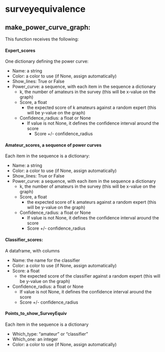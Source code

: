 # surveyequivalence

## make_power_curve_graph:
 This function receives the following:

#### Expert_scores
One dictionary defining the power curve:
- Name: a string
- Color: a color to use (if None, assign automatically)
- Show_lines: True or False
- Power_curve: a sequence, with each item in the sequence a dictionary
    - k, the number of amateurs in the survey (this will be x-value on the graph)
    - Score, a float
        - the expected score of k amateurs against a random expert (this will be y-value on the graph)
    - Confidence_radius: a float or None
        - If value is not None, it defines the confidence interval around the score
          - Score +/- confidence_radius

#### Amateur_scores, a sequence of power curves
Each item in the sequence is a dictionary:
- Name: a string
- Color: a color to use (if None, assign automatically)
- Show_lines: True or False
- Power_curve: a sequence, with each item in the sequence a dictionary
    - k, the number of amateurs in the survey (this will be x-value on the graph)
    - Score, a float
        - the expected score of k amateurs against a random expert (this will be y-value on the graph)
    - Confidence_radius: a float or None
        - If value is not None, it defines the confidence interval around the score
        - Score +/- confidence_radius

#### Classifier_scores:
A dataframe, with columns
- Name: the name for the classifier
- Color: a color to use (if None, assign automatically)
- Score: a float
    - the expected score of the classifier against a random expert (this will be y-value on the graph)
- Confidence_radius: a float or None
    - If value is not None, it defines the confidence interval around the score
    - Score +/- confidence_radius

#### Points_to_show_SurveyEquiv
Each item in the sequence is a dictionary
- Which_type: “amateur” or “classifier”
- Which_one: an integer
- Color: a color to use (if None, assign automatically)
